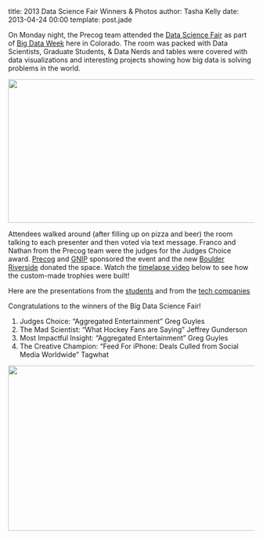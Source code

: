 title: 2013 Data Science Fair Winners & Photos
author: Tasha Kelly
date: 2013-04-24 00:00
template: post.jade

<p>On Monday night, the Precog team attended the <a href="http://bigdataweek.com/2013/03/17/big-data-science-fair/">Data Science Fair</a> as part of <a href="http://bigdataweek.com/colorado/">Big Data Week</a> here in Colorado. The room was packed with Data Scientists, Graduate Students, &amp; Data Nerds and tables were covered with data visualizations and interesting projects showing how big data is solving problems in the world.</p>
<img height="293" src="images/image01.jpg" width="520">
<p>Attendees walked around (after filling up on pizza and beer) the room talking to each presenter and then voted via text message. Franco and Nathan from the Precog team were the judges for the Judges Choice award. <a href="http://www.precog.com">Precog</a> and <a href="http://www.gnip.com">GNIP</a> sponsored the event and the new <a href="http://boulderriverside.com">Boulder Riverside</a> donated the space. Watch the <a href="http://www.youtube.com/watch?v=0v5JfmZFsCc">timelapse video</a> below to see how the custom-made trophies were built!</p>
<p>Here are the presentations from the <a href="http://fur.ly/0/BigDataStudents">students</a> and from the <a href="http://fur.ly/0/BigDataTechCompanies">tech companies</a></p>
<p>Congratulations to the winners of the Big Data Science Fair!</p>
<ol>
   <li>Judges Choice: &ldquo;Aggregated Entertainment&rdquo; Greg Guyles</li>
   <li>The Mad Scientist: &ldquo;What Hockey Fans are Saying&rdquo; Jeffrey Gunderson</li>
   <li>Most Impactful Insight: &ldquo;Aggregated Entertainment&rdquo; Greg Guyles</li>
   <li>The Creative Champion: &ldquo;Feed For iPhone: Deals Culled from Social Media Worldwide&rdquo; Tagwhat</li>
</ol>
<p><img height="337" src="images/image00.jpg" width="595"></p>